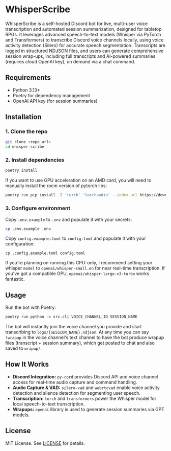 # WhisperScribe

WhisperScribe is a self-hosted Discord bot for live, multi-user voice transcription and automated session summarization, designed for tabletop RPGs. It leverages advanced speech-to-text models (Whisper via PyTorch and Transformers) to transcribe Discord voice channels locally, using voice activity detection (Silero) for accurate speech segmentation. Transcripts are logged in structured NDJSON files, and users can generate comprehensive session wrap-ups, including full transcripts and AI-powered summaries (requires cloud OpenAI key), on demand via a chat command.

## Requirements

- Python 3.13+
- Poetry for dependency management
- OpenAI API key (for session summaries)

## Installation

### 1. Clone the repo
```bash
git clone <repo_url>
cd whisper-scribe
```
### 2. Install dependencies
```bash
poetry install
```
If you want to use GPU acceleration on an AMD card, you will need to manually install the rocm version of pytorch libs:
```bash
poetry run pip install -I 'torch' 'torchaudio' --index-url https://download.pytorch.org/whl/rocm6.3
```
### 3. Configure environment
Copy `.env.example` to `.env` and populate it with your secrets:
```bash
cp .env.example .env
```
Copy `config.example.toml` to `config.toml` and populate it with your configuration:
```
cp .config.example.toml config.toml
```

If you're planning on running this CPU-only, I recommend setting your whisper `model` to `openai/whisper-small.en` for near real-time transcription. If you've got a compatible GPU, `openai/whisper-large-v3-turbo` works fantastic.

## Usage

Run the bot with Poetry:
```bash
poetry run python -m src.cli VOICE_CHANNEL_ID SESSION_NAME
```

The bot will instantly join the voice channel you provide and start transcribing to `logs/{SESSION_NAME}.ndjson`.
At any time you can say `!wrapup` in the voice channel's text channel to have the bot produce wrapup files (transcript + session summary), which get posted to chat and also saved to `wrapup/`.

## How It Works

- **Discord Integration:** `py-cord` provides Discord API and voice channel access for real-time audio capture and command handling.
- **Audio Capture & VAD:** `silero-vad` and `webrtcvad` enable voice activity detection and silence detection for segmenting user speech.
- **Transcription:** `torch` and `transformers` power the Whisper model for local speech-to-text transcription.
- **Wrapups:** `openai` library is used to generate session summaries via GPT models.

## License

MIT License. See [LICENSE](LICENSE) for details.
